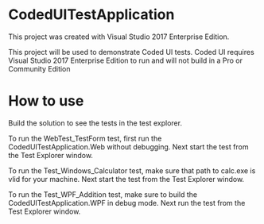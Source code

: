 <h1>CodedUITestApplication</h1>
<p>
    This project was created with Visual Studio 2017 Enterprise Edition.
</p>
<p>
    This project will be used to demonstrate Coded UI tests.
	Coded UI requires Visual Studio 2017 Enterprise Edition to run and will not build in a Pro or Community Edition
</p> 
<h1>How to use</h1>
<p>
	Build the solution to see the tests in the test explorer.
</p>
<p>
	To run the WebTest_TestForm test, first run the CodedUITestApplication.Web without debugging. 
	Next start the test from the Test Explorer window.
</p>
<p>
	To run the Test_Windows_Calculator test, make sure that path to calc.exe is vlid for your machine.
	Next start the test from the Test Explorer window.
</p>
<p>
	To run the Test_WPF_Addition test, make sure to build the CodedUITestApplication.WPF in debug mode. 
	Next run the test from the Test Explorer window.
</p>
		
